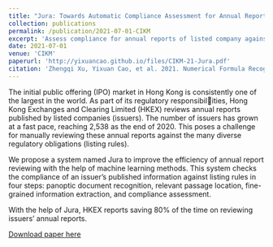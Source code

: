 ```yaml
---
title: "Jura: Towards Automatic Compliance Assessment for Annual Reports of Listed Companies"
collection: publications
permalink: /publication/2021-07-01-CIKM
excerpt: 'Assess compliance for annual reports of listed company against hundreds of listing rules'
date: 2021-07-01
venue: 'CIKM'
paperurl: 'http://yixuancao.github.io/files/CIKM-21-Jura.pdf'
citation: 'Zhengqi Xu, Yixuan Cao, et al. 2021. Numerical Formula Recognition from Tables, In CIKM.'
---
```

The initial public offering (IPO) market in Hong Kong is consistently one of the largest in the world. As part of its regulatory responsibilities, Hong Kong Exchanges and Clearing Limited (HKEX) reviews annual reports published by listed companies (issuers). The number of issuers has grown at a fast pace, reaching 2,538 as the end of 2020.  This poses a challenge for manually reviewing these annual reports against the many diverse regulatory obligations (listing rules).

We propose a system named Jura to improve the efficiency of annual report reviewing with the help of machine learning methods. This system checks the compliance of an issuer’s published information against listing rules in four steps: panoptic document recognition, relevant passage location, fine-grained information extraction, and compliance assessment.

With the help of Jura, HKEX reports saving 80% of the time on reviewing issuers’ annual reports.

[Download paper here](http://yixuancao.github.io/files/CIKM-21-Jura.pdf)